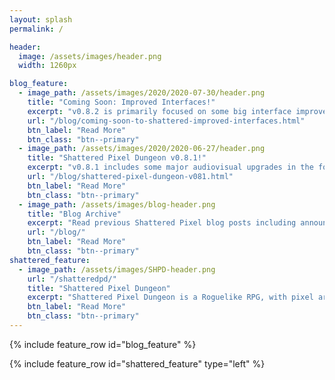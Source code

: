 ```yaml
---
layout: splash
permalink: /

header:
  image: /assets/images/header.png
  width: 1260px

blog_feature:
  - image_path: /assets/images/2020/2020-07-30/header.png
    title: "Coming Soon: Improved Interfaces!"
    excerpt: "v0.8.2 is primarily focused on some big interface improvements, as well as some smaller tweaks to game balance and mechanics."
    url: "/blog/coming-soon-to-shattered-improved-interfaces.html"
    btn_label: "Read More"
    btn_class: "btn--primary"
  - image_path: /assets/images/2020/2020-06-27/header.png
    title: "Shattered Pixel Dungeon v0.8.1!"
    excerpt: "v0.8.1 includes some major audiovisual upgrades in the form of new sounds effects and a redesigned hero select featuring fully detailed splash art!"
    url: "/blog/shattered-pixel-dungeon-v081.html"
    btn_label: "Read More"
    btn_class: "btn--primary"
  - image_path: /assets/images/blog-header.png
    title: "Blog Archive"
    excerpt: "Read previous Shattered Pixel blog posts including announcements, design overviews, and teasers! The blog includes a full history of my dev work since I started Shattered Pixel Dungeon in 2014."
    url: "/blog/"
    btn_label: "Read More"
    btn_class: "btn--primary"
shattered_feature:
  - image_path: /assets/images/SHPD-header.png
    url: "/shatteredpd/"
    title: "Shattered Pixel Dungeon"
    excerpt: "Shattered Pixel Dungeon is a Roguelike RPG, with pixel art graphics and lots of variety and replayability. Every game is unique, with four different playable characters, randomized levels and enemies, and over 150 items to collect and use. The game is simple to get into, but has lots of depth. Strategy is required if you want to win!"
    btn_label: "Read More"
    btn_class: "btn--primary"
---
```


{% include feature_row id="blog_feature" %}

{% include feature_row id="shattered_feature" type="left" %}
